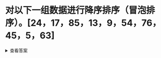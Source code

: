 
# 对以下一组数据进行降序排序（冒泡排序）。[24，17，85，13，9，54，76，45，5，63]
<details>
<summary>查看答案</summary>
    
```swift
var sorts = [24,17,85,13,9,54,76,45,5,63]
func sort(sorts:inout [Int], index:Int) {
    var _index = 0
    while _index < (sorts.count - 1 - index) {
        let _newIndex = _index + 1
        let left = sorts[_index]
        let right = sorts[_newIndex]
        if left > right {
            sorts[_index] = right
            sorts[_newIndex] = left
        }
        _index = _newIndex
    }
}
var index = 0
for _ in 0..<sorts.count {
    sort(sorts: &sorts, index: index)
    index += 1
}
```
</details>
